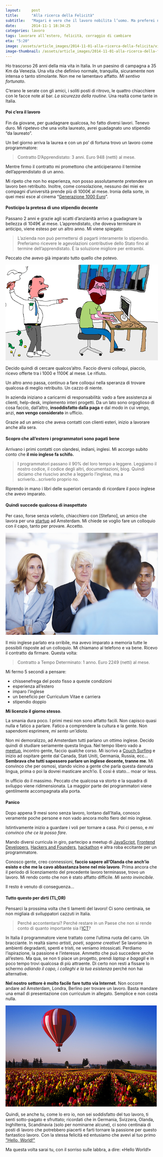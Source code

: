 ```yaml
---
layout:     post
title:      "Alla ricerca della Felicità"
subtitle:   "Magari è vero che il lavoro nobilita l’uomo. Ma preferei non diventare simile ad una bestia."
date:       2014-11-1 18:34:25
categories: lavoro
tags: lavorare all’estero, felicità, corraggio di cambiare
eta: "5:20"
image: /assets/article_images/2014-11-01-alla-ricerca-della-felicita/viaggiare.gif
image-thumbnail: /assets/article_images/2014-11-01-alla-ricerca-della-felicita/viaggiare-thumb.gif
---
```


Ho trascorso 26 anni della mia vita in Italia. In un paesino di campagna a 35 Km da Venezia. Una vita che definivo normale, tranquilla, sicuramente non intensa o tanto stimolante. Non me ne lamentavo affatto. _Mi sentivo fortunato_.

C’erano le serate con gli amici, i soliti posti di ritrovo, le quattro chiacchiere con le facce note al bar. _La sicurezza della routine_. Una realtà come tante in Italia.

#### Poi c’era il lavoro

Fin da giovane, per guadagnare qualcosa, ho fatto diversi lavori. Tenevo duro. Mi ripetevo che una volta laureato, avrei guadagnato uno stipendio “da laureato”. 

Un bel giorno arriva la laurea e con un po’ di fortuna trovo un lavoro come programmatore: 
> Contratto D’Apprendistato: 3 anni. Euro 948 (netti) al mese.

Mentre firmo il contratto mi promettono che anticiperanno il termine dell’apprendistato di un anno.

Mi ripeto che non ho esperienza, non posso assolutamente pretendere un lavoro ben retribuito. Inoltre, come consolazione, nessuno dei miei ex compagni d’università prende più di 1000&euro; al mese. Ironia della sorte, in quei mesi esce al cinema “[Generazione 1000 Euro]”.

#### Posticipo la pretesa di uno stipendio decente

Passano 2 anni e grazie agli scatti d’anzianità arrivo a guadagnare la bellezza di 1049&euro; al mese. L’apprendistato, che doveva terminare in anticipo, viene esteso per un altro anno. Mi viene spiegato: 
> L’azienda non può permettersi di pagarti interamente lo stipendio. Preferiamo ricevere le agevolazioni contributive dello Stato fino al termine dell’apprendistato. &Egrave; la soluzione migliore per entrambi.

Peccato che avevo già imparato tutto quello che potevo. 

![Sentirsi in trappola svilisce la passione e l'entusiamo per il lavoro](/assets/article_images/2014-11-01-alla-ricerca-della-felicita/sfruttato.gif)


Decido quindi di cercare qualcos’altro.
Faccio diversi colloqui, piaccio, ricevo offerte tra i 1000 e 1100&euro; al mese. Le rifiuto.

Un altro anno passa, continuo a fare colloqui nella speranza di trovare qualcosa di meglio retribuito. Un cazzo di niente.

In azienda iniziano a caricarmi di responsabilità: vado a fare assistenza ai clienti, help-desk, implemento interi progetti. Da un lato sono orgoglioso di cosa faccio, dall’altro, **insoddisfatto dalla paga** e dal modo in cui vengo, anzi, **non vengo considerato** in ufficio.

Grazie ad un amico che aveva contatti con clienti esteri, inizio a lavorare anche alla sera.

#### Scopro che all’estero i programmatori sono pagati bene

Arrivano i primi contatti con olandesi, indiani, inglesi.
Mi accorgo subito conto che __il mio inglese fa schifo.__

>I programmatori passano il 90% del loro tempo a leggere. Leggiamo il nostro codice, il codice degli altri, documentazioni, blog. Quindi diciamo che riuscivo anche a leggerlo l’inglese, ma a scriverlo...scriverlo proprio no.

Riprendo in mano i libri delle superiori cercando di ricordare il poco inglese che avevo imparato.

#### Quindi succede qualcosa di inaspettato

Per caso, forse senza volerlo, chiacchiero con [Stefano], un amico che lavora per una [startup] ad Amsterdam. Mi chiede se voglio fare un colloquio con il capo, tanto per provare. Accetto.

![Il primo colloquio in inglese: emozionante](/assets/article_images/2014-11-01-alla-ricerca-della-felicita/colloquio.jpg)

Il mio inglese parlato era orribile, ma avevo imparato a memoria tutte le possibili risposte ad un colloquio. Mi chiamano al telefono e va bene. Ricevo il contratto da firmare. Questa volta:

> Contratto a Tempo Determinato: 1 anno. Euro 2249 (netti) al mese.

Mi fermo 5 secondi a pensare:

- chissenefrega del posto fisso a queste condizioni
- esperienza all’estero
- imparo l’inglese 
- un beneficio per Curriculum Vitae e carriera
- stipendio doppio

**Mi licenzio il giorno stesso**. 

La smania dura poco. I primi mesi non sono affatto facili. Non capisco quasi nulla e fatico a parlare. 
Fatico a comprendere la cultura e la gente. Non sapendomi esprimere, *mi sento un’idiota*.

Non mi demoralizzo, ad Amsterdam tutti parlano un ottimo inglese. Decido quindi di studiare seriamente questa lingua. Nel tempo libero vado a [meetup], incontro gente, faccio qualche corso. Mi iscrivo a [Couch Surfing] e inizio ad ospitare gente dal Canada, Stati Uniti, Germania, Russia, ecc… 
**Sembrava che tutti sapessero parlare un inglese decente, tranne me**. Mi convinco che per osmosi, stando vicino a gente che parla questa dannata lingua, prima o poi la dovrei masticare anch’io. E così è stato... moar or less.

In ufficio do il massimo. Peccato che qualcosa va storto e la squadra di sviluppo viene ridimensionata. La maggior parte dei programmatori viene gentilmente accompagnata alla porta.

#### Panico

Dopo appena 9 mesi sono senza lavoro, lontano dall’Italia, conosco veramente poche persone e non vado ancora molto fiero del mio inglese.

Istintivamente inizio a guardare i voli per tornare a casa.
Poi ci penso, e _mi convinco che ce la posso fare_.

Mando diversi curricula in giro, partecipo a meetup di [JavaScript](http://www.meetup.com/AmsterdamJS/), [Frontend Developers](http://www.meetup.com/Frontend-Developer-Meetup-Amsterdam/), [Hackers and Founders](http://hackersandfounders.nl/), [hackathon](http://startupweekend.org/) e altra roba eccitante per un programmatore. 

Conosco gente, creo connessioni, **faccio sapere all’Olanda che anch’io esisto e che me la cavo abbastanza bene nel mio lavoro**.
Prima ancora che il periodo di licenziamento del precedente lavoro terminasse, trovo un lavoro.
Mi rendo conto che non è stato affatto difficile. *Mi sento invincibile*.

Il resto è venuto di conseguenza...

#### Tutto questo per dirti (TL;DR)
Pensarci la prossima volta che ti lamenti del lavoro!
Ci sono centinaia, se non migliaia di sviluppatori cazzuti in Italia.

>Perché accontentarsi? Perché restare in un Paese che non si rende conto di quanto importante sia l’[ICT]?

In Italia il programmatore viene trattato come l’ultima ruota del carro. Un bracciante.
In realtà siamo *artisti*, *poeti*, *sagome creative*! Se lavoriamo in ambienti degradanti, spenti e tristi, ne veniamo intossicati. Perdiamo l’ispirazione, la passione e l’interesse. 
Ammetto che può succedere anche all’estero. Ma qua, se non ti piace un progetto, prendi *laptop e bagagli* e in poco tempo trovi qualcosa di più attraente. Di certo non resti a fissare lo schermo _odiando il capo, i colleghi e la tua esistenza_ perché non hai alternative.

**Nel nostro settore è molto facile fare tutto via Internet**. Non occorre andare ad Amsterdam, Londra, Berlino per trovare un lavoro.
Basta mandare una email di presentazione con curriculum in allegato. Semplice e non costa nulla.

![Alla scoperta di nuove realtà (Olanda)](/assets/article_images/2014-11-01-alla-ricerca-della-felicita/baloon.jpg)

Quindi, se anche tu, come lo ero io, non sei soddisfatto del tuo lavoro, ti senti sotto-pagato e sfruttato; ricordati che in Germania, Svizzera, Olanda, Inghilterra, Scandinavia (solo per nominarne alcune), ci sono centinaia di posti di lavoro che potrebbero piacerti e farti tornare la passione per questo fantastico lavoro. Con la stessa felicità ed entusiamo che avevi al tuo primo ["Hello, World!"]

Ma questa volta sarai tu, con il sorriso sulle labbra, a dire: &laquo;Hello World!&raquo;

[ICT]: http://it.wikipedia.org/wiki/Tecnologie_dell%27informazione_e_della_comunicazione
[Generazione 1000 Euro]:  http://www.imdb.com/title/tt1272014/
[startup]: http://it.wikipedia.org/wiki/Startup_%28economia%29
[meetup]: http://www.meetup.com/
[Couch Surfing]: https://www.couchsurfing.org/
["Hello, World!"]: http://it.wikipedia.org/wiki/Hello_world
["Stefano"]: http://stecb.ninja